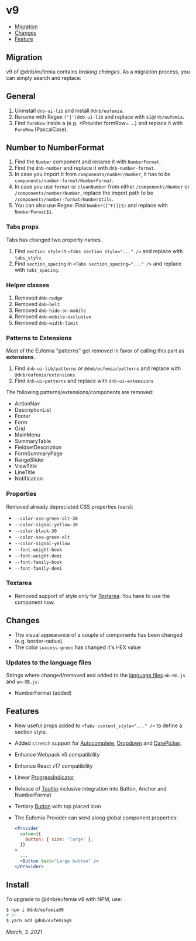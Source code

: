 # v9

- [Migration](#migration)
- [Changes](#changes)
- [Feature](#features)

## Migration

v9 of @dnb/eufemia contains _braking changes_. As a migration process, you can simply search and replace:

## General

1. Uninstall `dnb-ui-lib` and install `@dnb/eufemia`.
1. Rename with Regex `("|')dnb-ui-lib` and replace with `$1@dnb/eufemia`.
1. Find `formRow` inside a (e.g. <Provider formRow= ...) and replace it with `FormRow` (PascalCase).

## Number to NumberFormat

1. Find the `Number` component and rename it with `NumberFormat`.
1. Find the `dnb-number` and replace it with `dnb-number-format`.
1. In case you import it from `components/number/Number`, it has to be `components/number-format/NumberFormat`.
1. In case you use `format` or `cleanNumber` from either `/components/Number` or `/components/number/Number`, replace the import path to be `/components/number-format/NumberUtils`.
1. You can also use Regex: Find `Number([^F)]|$)` and replace with `NumberFormat$1`.

### Tabs props

Tabs has changed two property names.

1. Find `section_style` in `<Tabs section_style="..." />` and replace with `tabs_style`.
1. Find `section_spacing` in `<Tabs section_spacing="..." />` and replace with `tabs_spacing`.

### Helper classes

1. Removed `dnb-nudge`
1. Removed `dnb-belt`
1. Removed `dnb-hide-on-mobile`
1. Removed `dnb-mobile-exclusive`
1. Removed `dnb-width-limit`

### Patterns to Extensions

Most of the Eufemia "patterns" got removed in favor of calling this part as **extensions**.

1. Find `dnb-ui-lib/patterns` or `@dnb/eufemia/patterns` and replace with `@dnb/eufemia/extensions`
1. Find `dnb-ui-patterns` and replace with `dnb-ui-extensions`

The following patterns/extensions/components are removed:

- ActionNav
- DescriptionList
- Footer
- Form
- Grid
- MainMenu
- SummaryTable
- FieldsetDescription
- FormSummaryPage
- RangeSlider
- ViewTitle
- LineTitle
- Notification

### Properties

Removed already depreciated CSS properties (vars):

- `--color-sea-green-alt-30`
- `--color-signal-yellow-30`
- `--color-black-30`
- `--color-sea-green-alt`
- `--color-signal-yellow`
- `--font-weight-book`
- `--font-weight-demi`
- `--font-family-book`
- `--font-family-demi`

### Textarea

- Removed support of style only for [Textarea](/uilib/components/textarea). You have to use the component now.

## Changes

- The visual appearance of a couple of components has been changed (e.g. border-radius).
- The color `success-green` has changed it's HEX value

### Updates to the language files

Strings where changed/removed and added to the [language files](/uilib/usage/customisation/localization) `nb-NO.js` and `en-GB.js`:

- NumberFormat (added)

## Features

- New useful props added to `<Tabs content_style="..." />` to define a section style.
- Added `stretch` support for [Autocomplete](/uilib/components/autocomplete), [Dropdown](/uilib/components/dropdown) and [DatePicker](/uilib/components/date-picker).
- Enhance Webpack v5 compatibility
- Enhance React v17 compatibility
- Linear [ProgressIndicator](/uilib/components/progress-indicator)
- Release of [Tooltip](/uilib/components/tooltip) inclusive integration into Button, Anchor and NumberFormat
- Tertiary [Button](/uilib/components/button#tertiary-button) with top placed icon
- The Eufemia Provider can send along global component properties:

  ```jsx
  <Provider
    value={{
      Button: { size: 'large' },
    }}
  >
    ...
    <Button text="Large button" />
  </Provider>
  ```

## Install

To upgrade to @dnb/eufemia v9 with NPM, use:

```bash
$ npm i @dnb/eufemia@9
# or
$ yarn add @dnb/eufemia@9
```

_March, 3. 2021_
